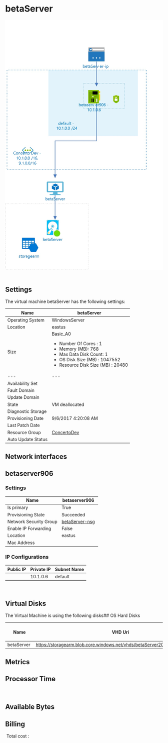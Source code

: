 # betaServer 
![alt text](/../assets/8df8d35fbd214cc3ba6cd6f6f0c90562.jpg) 
## Settings
The virtual machine betaServer has the following settings:

| Name | betaServer  |
| --- | --- |
| Operating System | WindowsServer  |
| Location | eastus  |
| Size | Basic_A0 <passthrough><ul><li><span>Number</span><span> </span><span>Of</span><span> </span><span>Cores</span><span> :</span><span> </span>1</li><li><span>Memory</span><span> (</span><span>MB</span><span>): </span>768</li><li><span>Max</span><span> </span><span>Data</span><span> </span><span>Disk</span><span> </span><span>Count</span><span>: </span>1</li><li><span>OS Disk Size (MB</span><span>) :</span><span> </span>1047552</li><li><span>Resource Disk Size (MB</span><span>) :</span><span> </span>20480</li></ul></passthrough> |
| --- | --- |
| Availability Set |   |
| Fault Domain |   |
| Update Domain |   |
| State | VM deallocated  |
| Diagnostic Storage |   |
| Provisioning Date | 9/6/2017 4:20:08 AM  |
| Last Patch Date |   |
| Resource Group | [ConcertoDev](ConcertoDev--200931608.md)  |
| Auto Update Status |   |


## Network interfaces

## betaserver906 

### Settings


| Name | betaserver906  |
| --- | --- |
| Is primary | True  |
| Provisioning State | Succeeded  |
| Network Security Group | [betaServer-nsg](betaServer-nsg-710328847.md)  |
| Enable IP Forwarding | False  |
| Location | eastus  |
| Mac Address |   |


### IP Configurations


| Public IP | Private IP | Subnet Name |
| --- | --- | --- |
|   | 10.1.0.6  | default  |
 
## Virtual Disks
The Virtual Machine is using the following disks## OS Hard Disks


| Name | VHD Uri | Size (GB) | Is Managed Disk | Host Caching |
| --- | --- | --- | --- | --- |
| betaServer  | https://storagearm.blob.core.windows.net/vhds/betaServer2016829163843.vhd  |   | False  | ReadWrite  |
## Metrics

## Processor Time
 
## Available Bytes
## Billing
 Total cost : 
